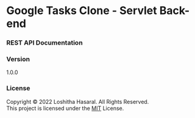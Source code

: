 # Google Tasks Clone - Servlet Back-end

### REST API Documentation


### Version
1.0.0

### License
Copyright © 2022 Loshitha Hasaral. All Rights Reserved. <br>
This project is licensed under the [MIT](LICENSE.txt) License.
